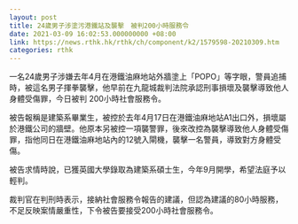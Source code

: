 ```yaml
---
layout: post
title: 24歲男子涉塗污港鐵站及襲擊　被判200小時服務令
date: 2021-03-09 16:02:53.000000000 +08:00
link: https://news.rthk.hk/rthk/ch/component/k2/1579598-20210309.htm
categories: rthk
---
```


一名24歲男子涉嫌去年4月在港鐵油麻地站外牆塗上「POPO」等字眼，警員追捕時，被這名男子揮拳襲擊，他早前在九龍城裁判法院承認刑事損壞及襲擊導致他人身體受傷罪，今日被判 200小時社會服務令。

被告報稱是建築系畢業生，被控於去年4月17日在港鐵油麻地站A1出口外，損壞屬於港鐵公司的牆壁。他原本另被控一項襲警罪，後來改控為襲擊導致他人身體受傷罪，指他同日在港鐵油麻地站內的12號入閘機，襲擊一名警員，導致對方身體受傷。

被告求情時說，已獲英國大學錄取為建築系碩士生，今年9月開學，希望法庭予以輕判。

裁判官在判刑時表示，接納社會服務令報告的建議，但認為建議的80小時服務，不足反映案情嚴重性，下令被告要接受200小時社會服務令。
